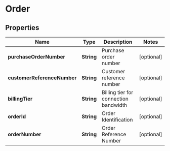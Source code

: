 

# Order


## Properties

| Name | Type | Description | Notes |
|------------ | ------------- | ------------- | -------------|
|**purchaseOrderNumber** | **String** | Purchase order number |  [optional] |
|**customerReferenceNumber** | **String** | Customer reference number |  [optional] |
|**billingTier** | **String** | Billing tier for connection bandwidth |  [optional] |
|**orderId** | **String** | Order Identification |  [optional] |
|**orderNumber** | **String** | Order Reference Number |  [optional] |




